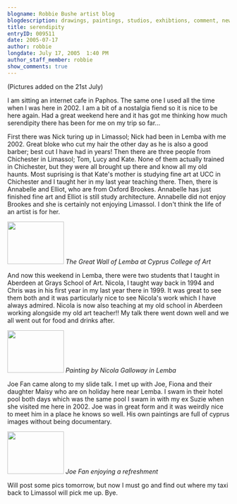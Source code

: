 ```yaml
---
blogname: Robbie Bushe artist blog
blogdescription: drawings, paintings, studios, exhibtions, comment, news as they happen to Robbie Bushe
title: serendipity
entryID: 009511
date: 2005-07-17
author: robbie
longdate: July 17, 2005  1:40 PM
author_staff_member: robbie
show_comments: true
---
```


<p>(Pictures added on the 21st July)</p>

<p>I am sitting an internet cafe in Paphos. The same one I used all the time when I was here in 2002. I am a bit of a nostalgia fiend so it is nice to be here again. Had a great weekend here and it has got me thinking how much serendipity there has been for me on my trip so far...</p>

<p>First there was Nick turing up in Limassol; Nick had been in Lemba with me 2002. Great bloke who cut my hair the other day as he is also a good barber; best cut I have had in years! Then there are three people from Chichester in Limassol; Tom, Lucy and Kate. None of them actually trained in Chichester, but they were all brought up there and know all my old haunts. Most suprising is that Kate's mother is studying fine art at <span class="caps">UCC </span>in Chichester and I taught her in my last year teaching there. Then, there is Annabelle and Elliot, who are from Oxford Brookes. Annabelle has just finished fine art and Elliot is still study architecture. Annabelle did not enjoy Brookes and she is certainly not enjoying Limassol. I don't think the life of an artist is for her.</p>

<p><a href="http://mtengine.pumpernickle.net/mt_pages/robbiebushe/previously/lembawall.html" onclick="window.open('http://mtengine.pumpernickle.net/mt_pages/robbiebushe/previously/lembawall.html','popup','width=640,height=480,scrollbars=no,resizable=no,toolbar=no,directories=no,location=no,menubar=no,status=no,left=0,top=0'); return false"><img src="http://mtengine.pumpernickle.net/mt_pages/robbiebushe/previously/lembawall-thumb.JPG" width="128" height="96" /></a>
<em>The Great Wall of Lemba at Cyprus College of Art</em></p>

<p>And now this weekend in Lemba, there were two students that I taught in Aberdeen at Grays School of Art. Nicola, I taught way back in 1994 and Chris was in his first year in my last year there in 1999. It was great to see them both and it was particularly nice to see Nicola's work which I have always admired. Nicola is now also teaching at my old school in Aberdeen working alongside my old art teacher!! My talk there went down well and we all went out for food and drinks after.</p>

<p><a href="http://mtengine.pumpernickle.net/mt_pages/robbiebushe/previously/galloway2.html" onclick="window.open('http://mtengine.pumpernickle.net/mt_pages/robbiebushe/previously/galloway2.html','popup','width=640,height=480,scrollbars=no,resizable=no,toolbar=no,directories=no,location=no,menubar=no,status=no,left=0,top=0'); return false"><img src="http://mtengine.pumpernickle.net/mt_pages/robbiebushe/previously/galloway2-thumb.JPG" width="128" height="96" /></a>
<em>Painting by Nicola Galloway in Lemba</em></p>

<p>Joe Fan came along to my slide talk. I met up with Joe, Fiona and their daughter Maisy who are on holiday here near Lemba. I swam in their hotel pool both days which was the same pool I swam in with my ex Suzie when she visited me here in 2002. Joe was in great form and it was weirdly nice to meet him in a place he knows so well. His own paintings are full of cyprus images without being documentary.</p>

<p><a href="http://mtengine.pumpernickle.net/mt_pages/robbiebushe/previously/joe.html" onclick="window.open('http://mtengine.pumpernickle.net/mt_pages/robbiebushe/previously/joe.html','popup','width=640,height=480,scrollbars=no,resizable=no,toolbar=no,directories=no,location=no,menubar=no,status=no,left=0,top=0'); return false"><img src="http://mtengine.pumpernickle.net/mt_pages/robbiebushe/previously/joe-thumb.JPG" width="128" height="96" /></a>
<em>Joe Fan enjoying a refreshment</em></p>


<p>Will post some pics tomorrow, but now I must go and find out where my taxi back to Limassol will pick me up. Bye.</p>

